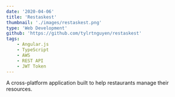 ```yaml
---
date: '2020-04-06'
title: 'Restaskest'
thumbnail: './images/restaskest.png'
type: 'Web Development'
github: 'https://github.com/tylrtnguyen/restaskest'
tags:
    - Angular.js
    - TypeScript
    - AWS
    - REST API
    - JWT Token
---
```


A cross-platform application built to help restaurants manage their resources.